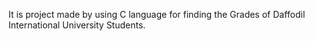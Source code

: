 It is project made by using C language for finding the Grades of Daffodil International University Students.
